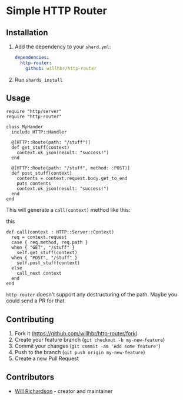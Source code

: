 # Simple HTTP Router

## Installation

1. Add the dependency to your `shard.yml`:

   ```yaml
   dependencies:
     http-router:
       github: willhbr/http-router
   ```

2. Run `shards install`

## Usage

```crystal
require "http/server"
require "http-router"

class MyHander
  include HTTP::Handler

  @[HTTP::Route(path: "/stuff")]
  def get_stuff(context)
    context.ok_json(result: "success!")
  end

  @[HTTP::Route(path: "/stuff", method: :POST)]
  def post_stuff(context)
    contents = context.request.body.get_to_end
    puts contents
    context.ok_json(result: "success!")
  end
end
```

This will generate a `call(context)` method like this:

this

```crystal
def call(context : HTTP::Server::Context)
  req = context.request
  case { req.method, req.path }
  when { "GET", "/stuff" }
    self.get_stuff(context)
  when { "POST", "/stuff" }
    self.post_stuff(context)
  else
    call_next context
  end
end
```

`http-router` doesn't support any destructuring of the path. Maybe you could send a PR for that.

## Contributing

1. Fork it (<https://github.com/willhbr/http-router/fork>)
2. Create your feature branch (`git checkout -b my-new-feature`)
3. Commit your changes (`git commit -am 'Add some feature'`)
4. Push to the branch (`git push origin my-new-feature`)
5. Create a new Pull Request

## Contributors

- [Will Richardson](https://github.com/willhbr) - creator and maintainer
